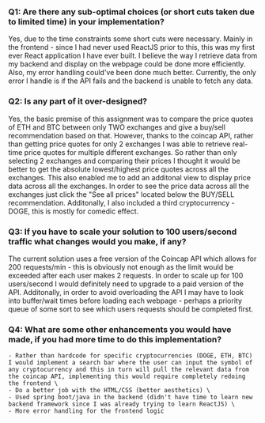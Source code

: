### Q1: Are there any sub-optimal choices (or short cuts taken due to limited time) in your implementation?

Yes, due to the time constraints some short cuts were necessary. Mainly in the frontend - since I had never used ReactJS prior to this, this was my first ever React application I have ever built. I believe the way I retrieve data from my backend and display on the webpage could be done more efficiently. Also, my error handling could've been done much better. Currently, the only error I handle is if the API fails and the backend is unable to fetch any data. 

### Q2: Is any part of it over-designed?

Yes, the basic premise of this assignment was to compare the price quotes of ETH and BTC between only TWO exchanges and give a buy/sell recommendation based on that. However, thanks to the coincap API, rather than getting price quotes for only 2 exchanges I was able to retrieve real-time price quotes for multiple different exchanges. So rather than only selecting 2 exchanges and comparing their prices I thought it would be better to get the absolute lowest/highest price quotes across all the exchanges. This also enabled me to add an additonal view to display price data across all the exchanges. In order to see the price data across all the exchanges just click the "See all prices" located below the BUY/SELL recommendation. Additonally, I also included a third cryptocurrency - DOGE, this is mostly for comedic effect.

### Q3: If you have to scale your solution to 100 users/second traffic what changes would you make, if any?

The current solution uses a free version of the Coincap API which allows for 200 requests/min - this is obviously not enough as the limit would be exceeded after each user makes 2 requests. In order to scale up for 100 users/second I would definitely need to upgrade to a paid version of the API. Additonally, in order to avoid overloading the API I may have to look into buffer/wait times before loading each webpage - perhaps a priority queue of some sort to see which users requests should be completed first.

### Q4: What are some other enhancements you would have made, if you had more time to do this implementation?

    - Rather than hardcode for specific cryptocurrencies (DOGE, ETH, BTC) I would implement a search bar where the user can input the symbol of any cryptocurrency and this in turn will pull the relevant data from the coincap API, implementing this would require completely redoing the frontend \
    - Do a better job with the HTML/CSS (better aesthetics) \
    - Used spring boot/java in the backend (didn't have time to learn new backend framework since I was already trying to learn ReactJS) \
    - More error handling for the frontend logic